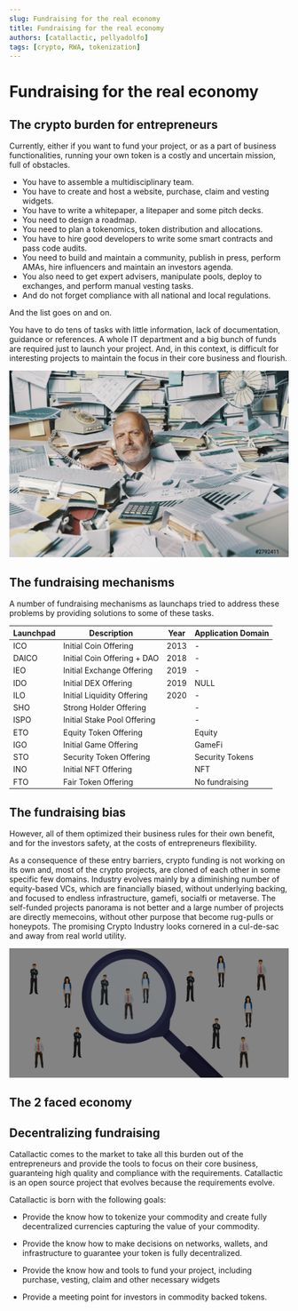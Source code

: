 ```yaml
---
slug: Fundraising for the real economy
title: Fundraising for the real economy
authors: [catallactic, pellyadolfo]
tags: [crypto, RWA, tokenization]
---
```


# Fundraising for the real economy

## The crypto burden for entrepreneurs

Currently, either if you want to fund your project, or as a part of business functionalities, running your own token is a costly and uncertain mission, full of obstacles. 

* You have to assemble a multidisciplinary team. 
* You have to create and host a website, purchase, claim and vesting widgets. 
* You have to write a whitepaper, a litepaper and some pitch decks. 
* You need to design a roadmap. 
* You need to plan a tokenomics, token distribution and allocations. 
* You have to hire good developers to write some smart contracts and pass code audits. 
* You need to build and maintain a community, publish in press, perform AMAs, hire influencers and maintain an investors agenda. 
* You also need to get expert advisers, manipulate pools, deploy to exchanges, and perform manual vesting tasks. 
* And do not forget compliance with all national and local regulations. 

And the list goes on and on.

You have to do tens of tasks with little information, lack of documentation, guidance or references. A whole IT department and a big bunch of funds are required just to launch your project. And, in this context, is difficult for interesting projects to maintain the focus in their core business and flourish.

![Biased Projects](./overwhelmed.jpg)

## The fundraising mechanisms

A number of fundraising mechanisms as launchaps tried to address these problems by providing solutions to some of these tasks.


| Launchpad  | Description   								 | Year  | Application Domain	 |
|------------|-------------------------------|-------|---------------------|
| ICO        | Initial Coin Offering				 | 2013  | -                   |
| DAICO      | Initial Coin Offering + DAO   | 2018	 | -                   |
| IEO	       | Initial Exchange Offering     | 2019	 | -                   |
| IDO        | Initial DEX Offering          | 2019  | NULL                |
| ILO	       | Initial Liquidity Offering    | 2020  | -                   |
| SHO		     | Strong Holder Offering        |       | -                   |
| ISPO	     | Initial Stake Pool Offering   |       | -                   |
| ETO 	     | Equity Token Offering         |       | Equity              |
| IGO 	     | Initial Game Offering         |       | GameFi              |
| STO 	     | Security Token Offering       |       | Security Tokens     |
| INO 	     | Initial NFT Offering          |       | NFT                 |
| FTO	    	 | Fair Token Offering           |       | No fundraising      |

## The fundraising bias

However, all of them optimized their business rules for their own benefit, and for the investors safety, at the costs of entrepreneurs flexibility. 

As a consequence of these entry barriers, crypto funding is not working on its own and, most of the crypto projects, are cloned of each other in some specific few domains. Industry evolves mainly by a diminishing number of equity-based VCs, which are financially biased, without underlying backing, and focused to endless infrastructure, gamefi, socialfi or metaverse. The self-funded projects panorama is not better and a large number of projects are directly memecoins, without other purpose that become rug-pulls or honeypots. The promising Crypto Industry looks cornered in a cul-de-sac and away from real world utility.

![Biased Projects](./bias.jpeg)

## The 2 faced economy

## Decentralizing fundraising

Catallactic comes to the market to take all this burden out of the entrepreneurs and provide the tools to focus on their core business, guaranteing high quality and compliance with the requirements. Catallactic is an open source project that evolves because the requirements evolve.

Catallactic is born with the following goals:

* Provide the know how to tokenize your commodity and create fully decentralized currencies capturing the value of your commodity.

* Provide the know how to make decisions on networks, wallets, and infrastructure to guarantee your token is fully decentralized.

* Provide the know how and tools to fund your project, including purchase, vesting, claim and other necessary widgets

* Provide a meeting point for investors in commodity backed tokens.